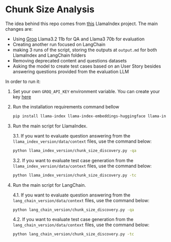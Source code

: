 # Chunk Size Analysis
The idea behind this repo comes from [this](https://www.llamaindex.ai/blog/evaluating-the-ideal-chunk-size-for-a-rag-system-using-llamaindex-6207e5d3fec5) LlamaIndex project. The main changes are:
- Using [Groq](https://groq.com/) Llama3.2 11b for QA and Llama3 70b for evaluation
- Creating another run focused on LangChain
- making 3 runs of the script, storing the outputs at `output.md` for both LlamaIndex and LangChain folders
- Removing deprecated content and questions datasets
- Asking the model to create test cases based on an User Story besides answering questions provided from the evaluation LLM
  
In order to run it:
1. Set your own `GROQ_API_KEY` environment variable. You can create your key [here](https://console.groq.com/keys)
2. Run the installation requirements command bellow
   ```bash
   pip install llama-index llama-index-embeddings-huggingface llama-index-llms-groq spacy
   ```
3. Run the main script for LlamaIndex.

   3.1. If you want to evaluate question answering from the `llama_index_version/data/context` files, use the command below:
   ```bash
   python llama_index_version/chunk_size_discovery.py -qa
   ```
   3.2. If you want to evaluate test case generation from the `llama_index_version/data/context` files, use the command below:
   ```bash
   python llama_index_version/chunk_size_discovery.py -tc
   ```
4. Run the main script for LangChain.

   4.1. If you want to evaluate question answering from the `lang_chain_version/data/context` files, use the command below:
   ```bash
   python lang_chain_version/chunk_size_discovery.py -qa
   ```
   4.2. If you want to evaluate test case generation from the `lang_chain_version/data/context` files, use the command below:
   ```bash
   python lang_chain_version/chunk_size_discovery.py -tc
   ```
